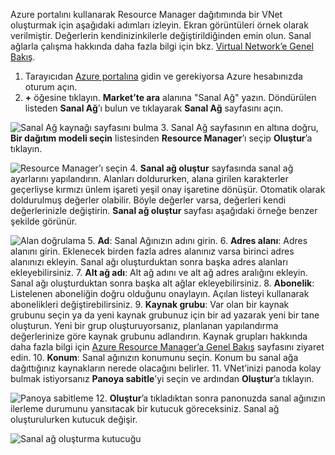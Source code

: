 Azure portalını kullanarak Resource Manager dağıtımında bir VNet oluşturmak için aşağıdaki adımları izleyin. Ekran görüntüleri örnek olarak verilmiştir. Değerlerin kendinizinkilerle değiştirildiğinden emin olun. Sanal ağlarla çalışma hakkında daha fazla bilgi için bkz. [Virtual Network’e Genel Bakış](../articles/virtual-network/virtual-networks-overview.md).

1. Tarayıcıdan [Azure portalına](http://portal.azure.com) gidin ve gerekiyorsa Azure hesabınızda oturum açın.
2. **+** öğesine tıklayın. **Market’te ara** alanına "Sanal Ağ" yazın. Döndürülen listeden **Sanal Ağ**’ı bulun ve tıklayarak **Sanal Ağ** sayfasını açın.

  ![Sanal Ağ kaynağı sayfasını bulma](./media/vpn-gateway-basic-p2s-vnet-rm-portal-include/newvnetportal700.png "Sanal Ağ kaynağı sayfasını bulma")
3. Sanal Ağ sayfasının en altına doğru, **Bir dağıtım modeli seçin** listesinden **Resource Manager**’ı seçip **Oluştur**’a tıklayın.

  ![Resource Manager’ı seçin](./media/vpn-gateway-basic-p2s-vnet-rm-portal-include/resourcemanager250.png "Resource Manager’ı seçin")
4. **Sanal ağ oluştur** sayfasında sanal ağ ayarlarını yapılandırın. Alanları doldururken, alana girilen karakterler geçerliyse kırmızı ünlem işareti yeşil onay işaretine dönüşür. Otomatik olarak doldurulmuş değerler olabilir. Böyle değerler varsa, değerleri kendi değerlerinizle değiştirin. **Sanal ağ oluştur** sayfası aşağıdaki örneğe benzer şekilde görünür.

  ![Alan doğrulama](./media/vpn-gateway-basic-p2s-vnet-rm-portal-include/createp2sgvnet.png "Alan doğrulama")
5. **Ad**: Sanal Ağınızın adını girin.
6. **Adres alanı**: Adres alanını girin. Eklenecek birden fazla adres alanınız varsa birinci adres alanınızı ekleyin. Sanal ağı oluşturduktan sonra başka adres alanları ekleyebilirsiniz.
7. **Alt ağ adı**: Alt ağ adını ve alt ağ adres aralığını ekleyin. Sanal ağı oluşturduktan sonra başka alt ağlar ekleyebilirsiniz.
8. **Abonelik**: Listelenen aboneliğin doğru olduğunu onaylayın. Açılan listeyi kullanarak abonelikleri değiştirebilirsiniz.
9. **Kaynak grubu**: Var olan bir kaynak grubunu seçin ya da yeni kaynak grubunuz için bir ad yazarak yeni bir tane oluşturun. Yeni bir grup oluşturuyorsanız, planlanan yapılandırma değerlerinize göre kaynak grubunu adlandırın. Kaynak grupları hakkında daha fazla bilgi için [Azure Resource Manager’a Genel Bakış](../articles/azure-resource-manager/resource-group-overview.md#resource-groups) sayfasını ziyaret edin.
10. **Konum**: Sanal ağınızın konumunu seçin. Konum bu sanal ağa dağıttığınız kaynakların nerede olacağını belirler.
11. VNet’inizi panoda kolay bulmak istiyorsanız **Panoya sabitle**’yi seçin ve ardından **Oluştur**’a tıklayın.

 ![Panoya sabitleme](./media/vpn-gateway-basic-p2s-vnet-rm-portal-include/pintodashboard150.png "Panoya sabitleme")
12. **Oluştur**’a tıkladıktan sonra panonuzda sanal ağınızın ilerleme durumunu yansıtacak bir kutucuk göreceksiniz. Sanal ağ oluşturulurken kutucuk değişir.

  ![Sanal ağ oluşturma kutucuğu](./media/vpn-gateway-basic-p2s-vnet-rm-portal-include/deploying150.png "Creating virtual network tile")